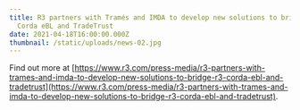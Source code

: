 ```yaml
---
title: R3 partners with Tramés and IMDA to develop new solutions to bridge R3
  Corda eBL and TradeTrust
date: 2021-04-18T16:00:00.000Z
thumbnail: /static/uploads/news-02.jpg
---
```


Find out more at [https://www.r3.com/press-media/r3-partners-with-trames-and-imda-to-develop-new-solutions-to-bridge-r3-corda-ebl-and-tradetrust](https://www.r3.com/press-media/r3-partners-with-trames-and-imda-to-develop-new-solutions-to-bridge-r3-corda-ebl-and-tradetrust).
